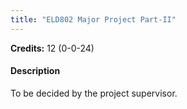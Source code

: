```yaml
---
title: "ELD802 Major Project Part-II"
---
```

**Credits:** 12 (0-0-24)

#### Description
To be decided by the project supervisor.